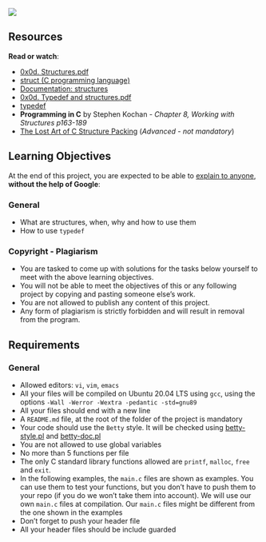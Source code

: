![](https://s3.amazonaws.com/alx-intranet.hbtn.io/uploads/medias/2021/3/50af78a28a081e809856d4cdbde2d7ca9d4aa93d.jpg?X-Amz-Algorithm=AWS4-HMAC-SHA256&X-Amz-Credential=AKIARDDGGGOUSBVO6H7D%2F20230911%2Fus-east-1%2Fs3%2Faws4_request&X-Amz-Date=20230911T222643Z&X-Amz-Expires=86400&X-Amz-SignedHeaders=host&X-Amz-Signature=3383740f4461c6eccf0c6d0d5e6aab28d15bfcaba39ea2c54c5098b9a320e274)

## Resources

**Read or watch**:

-   [0x0d. Structures.pdf](https://intranet.alxswe.com/rltoken/giS4eNQT2BQ9RLK0PMhgJQ "0x0d. Structures.pdf")
-   [struct (C programming language)](https://intranet.alxswe.com/rltoken/MinJEDOHpeZs31qaXU8v1w "struct (C programming language)")
-   [Documentation: structures](https://intranet.alxswe.com/rltoken/Nexam-lEwrNHg2awV5Gv8g "Documentation: structures")
-   [0x0d. Typedef and structures.pdf](https://intranet.alxswe.com/rltoken/TGQ3RopVP7CjUTzF-XDXUw "0x0d. Typedef and structures.pdf")
-   [typedef](https://intranet.alxswe.com/rltoken/aqqM2t7PLG5cyHaKwm5nBg "typedef")
-   **Programming in C** by Stephen Kochan - _Chapter 8, Working with Structures p163-189_
-   [The Lost Art of C Structure Packing](https://intranet.alxswe.com/rltoken/emb4ohNT7XKi8Peep5lyeA "The Lost Art of C Structure Packing") (_Advanced - not mandatory_)

## Learning Objectives

At the end of this project, you are expected to be able to [explain to anyone](https://intranet.alxswe.com/rltoken/qkcS8PT80wmgcNlCEdBzrQ "explain to anyone"), **without the help of Google**:

### General

-   What are structures, when, why and how to use them
-   How to use `typedef`

### Copyright - Plagiarism

-   You are tasked to come up with solutions for the tasks below yourself to meet with the above learning objectives.
-   You will not be able to meet the objectives of this or any following project by copying and pasting someone else’s work.
-   You are not allowed to publish any content of this project.
-   Any form of plagiarism is strictly forbidden and will result in removal from the program.

## Requirements

### General

-   Allowed editors: `vi`, `vim`, `emacs`
-   All your files will be compiled on Ubuntu 20.04 LTS using `gcc`, using the options `-Wall -Werror -Wextra -pedantic -std=gnu89`
-   All your files should end with a new line
-   A `README.md` file, at the root of the folder of the project is mandatory
-   Your code should use the `Betty` style. It will be checked using [betty-style.pl](https://github.com/alx-tools/Betty/blob/master/betty-style.pl "betty-style.pl") and [betty-doc.pl](https://github.com/alx-tools/Betty/blob/master/betty-doc.pl "betty-doc.pl")
-   You are not allowed to use global variables
-   No more than 5 functions per file
-   The only C standard library functions allowed are `printf`, `malloc`, `free` and `exit`.
-   In the following examples, the `main.c` files are shown as examples. You can use them to test your functions, but you don’t have to push them to your repo (if you do we won’t take them into account). We will use our own `main.c` files at compilation. Our `main.c` files might be different from the one shown in the examples
-   Don’t forget to push your header file
-   All your header files should be include guarded

